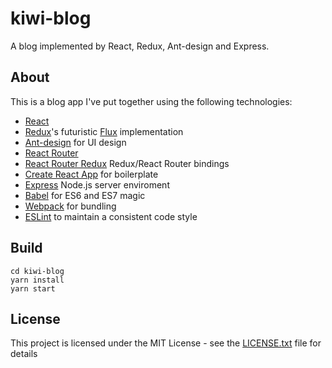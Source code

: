 # kiwi-blog
A blog implemented by React, Redux, Ant-design and Express.

## About

This is a blog app I've put together using the following technologies:

* [React](https://github.com/facebook/react)
* [Redux](https://github.com/reactjs/redux)'s futuristic [Flux](https://facebook.github.io/react/blog/2014/05/06/flux.html) implementation
* [Ant-design](https://github.com/ant-design/ant-design) for UI design
* [React Router](https://github.com/ReactTraining/react-router)
* [React Router Redux](https://github.com/reactjs/react-router-redux) Redux/React Router bindings
* [Create React App](https://github.com/facebookincubator/create-react-app) for boilerplate
* [Express](http://expressjs.com) Node.js server enviroment
* [Babel](http://babeljs.io) for ES6 and ES7 magic
* [Webpack](http://webpack.github.io) for bundling
* [ESLint](http://eslint.org) to maintain a consistent code style

## Build
```
cd kiwi-blog
yarn install
yarn start
```

## License
This project is licensed under the MIT License - see the [LICENSE.txt](LICENSE.txt) file for details